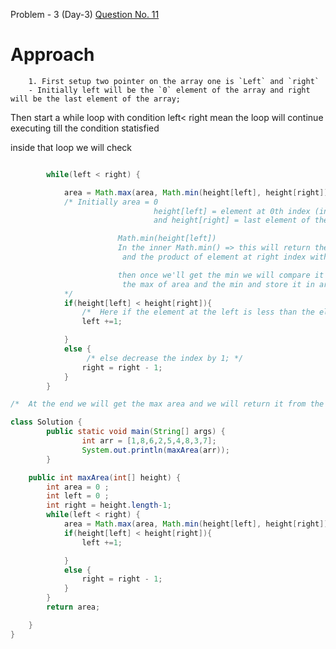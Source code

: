 Problem - 3 (Day-3)
[Question No. 11](https://leetcode.com/problems/container-with-most-water/)

# Approach
        1. First setup two pointer on the array one is `Left` and `right`
        - Initially left will be the `0` element of the array and right will be the last element of the array;
Then start a while loop with condition left< right mean the loop will continue executing till the condition statisfied

inside that loop we will check
```java

        while(left < right) {

            area = Math.max(area, Math.min(height[left], height[right]) * (right-left));
            /* Initially area = 0
                                height[left] = element at 0th index (in first iteration)
                                and height[right] = last element of the given array;

                        Math.min(height[left])
                        In the inner Math.min() => this will return the min of element at left index
                         and the product of element at right index with diff of right , left index

                        then once we'll get the min we will compare it with the area and return
                         the max of area and the min and store it in area, this will continue
            */
            if(height[left] < height[right]){
                /*  Here if the element at the left is less than the element at the right then we will increase the index by one  */
                left +=1;

            }
            else {
                 /* else decrease the index by 1; */
                right = right - 1;
            }
        }

/*  At the end we will get the max area and we will return it from the function */

```

```java
class Solution {
        public static void main(String[] args) {
                int arr = [1,8,6,2,5,4,8,3,7];
                System.out.println(maxArea(arr));
        }

    public int maxArea(int[] height) {
        int area = 0 ;
        int left = 0 ;
        int right = height.length-1;
        while(left < right) {
            area = Math.max(area, Math.min(height[left], height[right]) * (right-left));
            if(height[left] < height[right]){
                left +=1;

            }
            else {
                right = right - 1;
            }
        }
        return area;

    }
}
```
